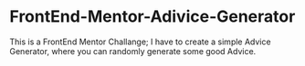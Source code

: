 # FrontEnd-Mentor-Adivice-Generator

This is a FrontEnd Mentor Challange; 
I have to create a simple Advice Generator, where you can randomly generate some good Advice.
